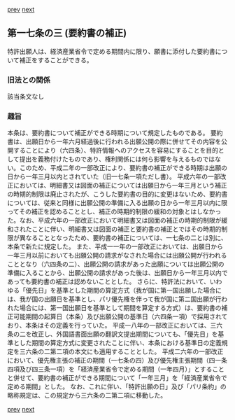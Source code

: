 [prev](/specific\markdowns\特許法\017_Mp-Ch_1-At_17_2.md)
[next](/specific\markdowns\特許法\019_Mp-Ch_1-At_17_4.md)
## 第一七条の三 (要約書の補正)
特許出願人は、経済産業省令で定める期間内に限り、願書に添付した要約書について補正をすることができる。

### 旧法との関係
該当条文なし

### 趣旨
本条は、要約書について補正ができる時期について規定したものである。
要約書は、出願日から一年六月経過後に行われる出願公開の際に併せてその内容を公開することにより（六四条）、特許情報へのアクセスを容易にすることを目的として提出を義務付けたものであり、権利関係には何ら影響を与えるものではない。このため、平成二年の一部改正により、要約書の補正ができる時期は出願の日から一年三月以内とされていた（旧一七条一項ただし書）。
平成六年の一部改正においては、明細書又は図面の補正については出願日から一年三月という補正の時期的制限は廃止されたが、こうした要約書の目的に変更はないため、要約書については、従来と同様に出願公開の準備に入る出願の日から一年三月以内に限ってその補正を認めることとし、補正の時期的制限の緩和の対象とはしなかった。なお、平成六年の一部改正において明細書又は図面の補正の時期的制限が緩和されたことに伴い、明細書又は図面の補正と要約書の補正とではその時期的制限が異なることとなったため、要約書の補正については、一七条の二とは別に、本条で新たに規定した。
また、平成一一年の一部改正においては、出願日から一年三月以前においても出願公開の請求がなされた場合には出願公開が行われることとなり（六四条の二）、出願公開の請求があった出願については出願公開の準備に入ることから、出願公開の請求があった後は、出願日から一年三月以内であっても要約書の補正は認めないこととした。
さらに、特許法において、いわゆる「優先日」を基準とした期間の算定方式（我が国に第一国出願した場合には、我が国の出願日を基準とし、パリ優先権を伴って我が国に第二国出願が行われた場合には、第一国出願日を基準として期間を算定する方式）は、要約書の補正可能期間の起算日（本条）及び出願公開の基準日（六四条一項）で採用されており、本条はその定義を行っていた。
平成一八年の一部改正においては、三六条の二を改正し、外国語書面出願の翻訳文提出期間についても、「優先日」を基準とした期間の算定方式に変更されたことに伴い、本条における基準日の定義規定を三六条の二第二項の本文にも適用することとした。
平成二六年の一部改正において、優先権主張の補正の期間（一七条の四）及び優先権主張期間（四一条四項及び四三条一項）を「経済産業省令で定める期間（一年四月）」とすることと併せて、要約書の補正ができる期間について「一年三月」を「経済産業省令で定める期間」とした。
なお、これに伴い、「特許出願の日」及び「パリ条約」の略称規定は、この規定から三六条の二第二項に移動した。

[prev](/specific\markdowns\特許法\017_Mp-Ch_1-At_17_2.md)
[next](/specific\markdowns\特許法\019_Mp-Ch_1-At_17_4.md)